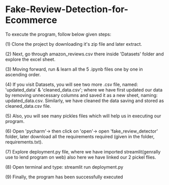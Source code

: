# Fake-Review-Detection-for-Ecommerce

To execute the program, follow below given steps:

(1) Clone the project by downloading it's zip file and later extract.

(2) Next, go through amazon_reviews.csv there inside 'Datasets' folder and explore the excel sheet.

(3) Moving forward, run & learn all the 5 .ipynb files one by one in ascending order.

(4) If you visit Datasets, you will see two more .csv file, named: 'updated_data' & 'cleaned_data.csv'; where we have first updated our data by removing unnecessary columns and saved it as a new sheet, naming: updated_data.csv. Similarly, we have cleaned the data saving and stored as cleaned_data.csv file.

(5) Also, you will see many pickles files which will help us in executing our program.

(6) Open 'pycharm'-> then click on 'open'-> open 'fake_review_detector' folder, later download all the requirements required (given in the folder, requirements.txt).

(7) Explore deployment.py file, where we have imported streamlit(genrally use to lend program on web) also here we have linked our 2 pickel flies.

(8) Open terminal and type: streamlit run deployment.py

(9) Finally, the program has been successfully executed

